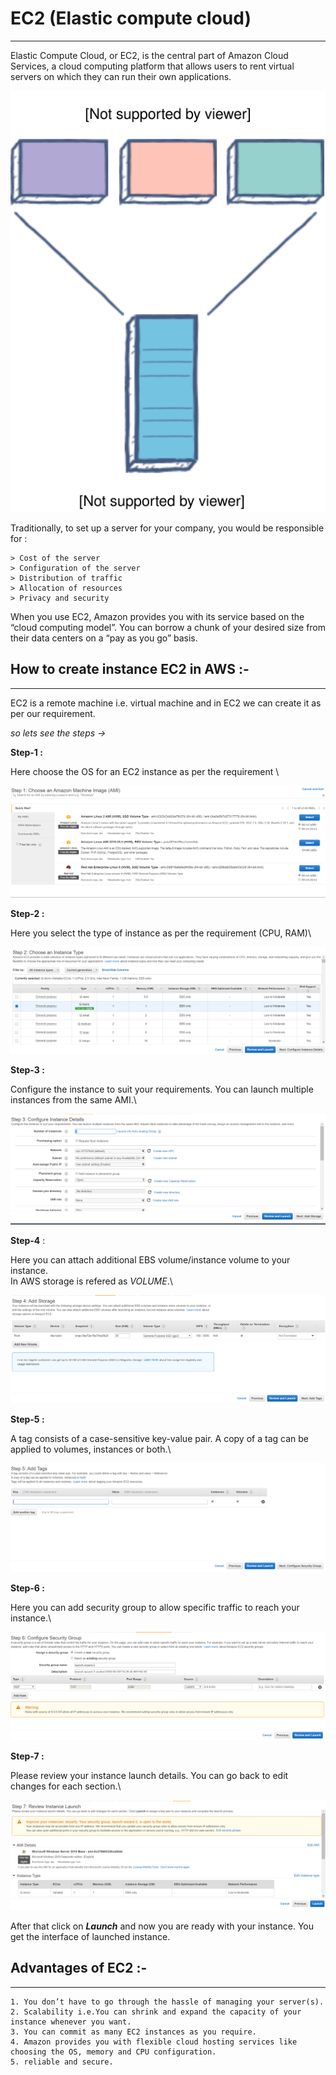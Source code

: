 # EC2 (Elastic compute cloud)
***

Elastic Compute Cloud, or EC2, is the central part of Amazon Cloud Services, a cloud computing platform that allows users to rent virtual servers on which they can run their own applications.

![Image](server.svg)

Traditionally, to set up a server for your company, you would be responsible for :

```
> Cost of the server
> Configuration of the server
> Distribution of traffic
> Allocation of resources
> Privacy and security
```

When you use EC2, Amazon provides you with its service based on the “cloud computing model”. You can borrow a chunk of your desired size from their data centers on a “pay as you go” basis.




## How to create instance EC2 in AWS :-
***

EC2 is a remote machine i.e. virtual machine and in EC2 we can create it as per our requirement.

*so lets see the steps ->*

**Step-1 :** 

Here choose the OS for an EC2 instance as per the requirement \


![Image](step1.png)

**Step-2 :**

Here you select the type of instance as per the requirement (CPU, RAM)\

![Image](step2.png)

**Step-3 :**

Configure the instance to suit your requirements. You can launch multiple instances from the same AMI.\


![Image](step3.png)

**Step-4** :

Here you can attach additional EBS volume/instance volume to your instance.\
In AWS storage is refered as *VOLUME*.\


![Image](step4.png)

**Step-5 :**

A tag consists of a case-sensitive key-value pair. A copy of a tag can be applied to volumes, instances or both.\


![Image](step5.png)

**Step-6 :** 

Here you can add security group to allow specific traffic to reach your instance.\


![Image](step6.png)

**Step-7 :**

Please review your instance launch details. You can go back to edit changes for each section.\


![Image](step7.png)

After that click on ***Launch*** and now you are ready with your instance. You get the interface of launched instance. 

## Advantages of EC2 :-
***

```
1. You don’t have to go through the hassle of managing your server(s).
2. Scalability i.e.You can shrink and expand the capacity of your instance whenever you want.
3. You can commit as many EC2 instances as you require.
4. Amazon provides you with flexible cloud hosting services like choosing the OS, memory and CPU configuration.
5. reliable and secure.
```

